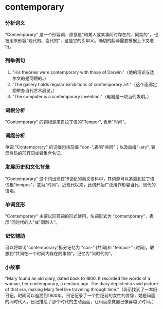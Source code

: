 # contemporary

### 分析词义

  

"Contemporary" 是一个形容词，原意是"和某人或某事同时存在的、同期的"，也被用来形容"现代的、当代的"，这是它的引申义。确切的翻译需要根据上下文进行。

  

### 列举例句

  

1.  "His theories were contemporary with those of Darwin."（他的理论与达尔文的是同期的。）
2.  "The gallery holds regular exhibitions of contemporary art."（这个画廊定期举办当代艺术展览。）
3.  "The computer is a contemporary invention."（电脑是一项当代发明。）

  

### 词根分析

  

"Contemporary" 的词根是来自拉丁语的"Tempor", 表示"时间"。

  

### 词缀分析

  

单词 "Contemporary" 的词缀包括前缀 "con-",表明"共同"；以及后缀"-ary", 表示性质的形容词或者集合名词。

  

### 发展历史和文化背景

  

"Contemporary" 这个词出现在16世纪的英文语料中，其词源可以追溯到拉丁语词根"tempus"，意为"时间"。近现代以来，此词开始广泛用作形容当代、现代的语境。

  

### 单词变形

  

"Contemporary" 主要以形容词的形式使用，名词形式为 "contemporary"，表示"同时代的人"或"同龄人"。

  

### 记忆辅助

  

可以将单词"contemporary"拆分记忆为 "con-" (共同)和 "tempor-" (时间)。联想到“共同在一个时间内存在的事物”，记忆为“同时代的”。

  

### 小故事

  

"Mary found an old diary, dated back to 1900. It recorded the words of a woman, her contemporary, a century ago. The diary depicted a vivid picture of that era, making Mary feel like traveling through time."（玛丽找到了一本旧日记，时间可以追溯到1900年。日记记录了一个世纪前的女性的言辞，她是玛丽的同时代人。日记描绘了那个时代的生动画面，让玛丽感觉自己像穿越了时间。）
